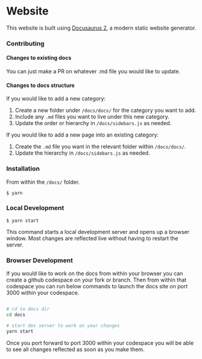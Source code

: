 # Website

This website is built using [Docusaurus 2](https://docusaurus.io/), a modern
static website generator.

### Contributing

#### Changes to existing docs

You can just make a PR on whatever .md file you would like to update.

#### Changes to docs structure

If you would like to add a new category:

1. Create a new folder under `/docs/docs/` for the category you want to add.
1. Include any `.md` files you want to live under this new category.
1. Update the order or hierarchy in `/docs/sidebars.js` as needed.

If you would like to add a new page into an existing category:

1. Create the `.md` file you want in the relevant folder within `/docs/docs/`.
1. Update the hierarchy in `/docs/sidebars.js` as needed.

### Installation

From within the `/docs/` folder.

```
$ yarn
```

### Local Development

```
$ yarn start
```

This command starts a local development server and opens up a browser window.
Most changes are reflected live without having to restart the server.

### Browser Development

If you would like to work on the docs from within your browser you can create a
github codespace on your fork or branch. Then from within that codespace you can
run below commands to launch the docs site on port 3000 within your codespace.

```bash

# cd to docs dir
cd docs

# start dev server to work on your changes
yarn start
```

Once you port forward to port 3000 within your codespace you will be able to see
all changes reflected as soon as you make them.
